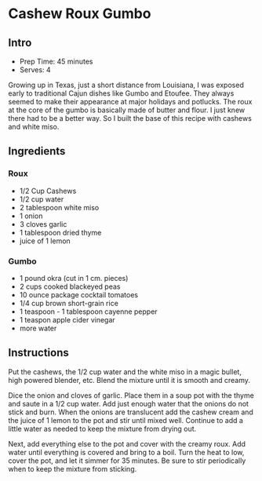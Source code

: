 # Cashew Roux Gumbo

## Intro

- Prep Time: 45 minutes
- Serves: 4

Growing up in Texas, just a short distance from Louisiana, I was exposed early to traditional Cajun dishes like Gumbo and Etoufee. They always seemed to make their appearance at major holidays and potlucks. The roux at the core of the gumbo is basically made of butter and flour. I just knew there had to be a better way. So I built the base of this recipe with cashews and white miso.

## Ingredients

### Roux

- 1/2 Cup Cashews
- 1/2 cup water
- 2 tablespoon white miso
- 1 onion
- 3 cloves garlic
- 1 tablespoon dried thyme
- juice of 1 lemon

### Gumbo

- 1 pound okra (cut in 1 cm. pieces)
- 2 cups cooked blackeyed peas
- 10 ounce package cocktail tomatoes
- 1/4 cup brown short-grain rice
- 1 teaspoon - 1 tablespoon cayenne pepper
- 1 teaspon apple cider vinegar
- more water

## Instructions

Put the cashews, the 1/2 cup water and the white miso in a magic bullet, high powered blender, etc. Blend the mixture until it is smooth and creamy.

Dice the onion and cloves of garlic. Place them in a soup pot with the thyme and saute in a 1/2 cup water. Add just enough water that the onions do not stick and burn. When the onions are translucent add the cashew cream and the juice of 1 lemon to the pot and stir until 	mixed well. Continue to add a little water as needed to keep the mixture from drying out.

Next, add everything else to the pot and cover with the creamy roux. Add water until everything is covered and bring to a boil. Turn the heat to low, cover the pot, and let it simmer for 35 minutes. Be sure to stir periodically when to keep the mixture from sticking.

